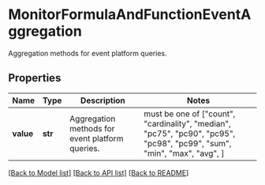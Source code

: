 # MonitorFormulaAndFunctionEventAggregation

Aggregation methods for event platform queries.

## Properties

| Name      | Type    | Description                                     | Notes                                                                                                                   |
| --------- | ------- | ----------------------------------------------- | ----------------------------------------------------------------------------------------------------------------------- |
| **value** | **str** | Aggregation methods for event platform queries. | must be one of ["count", "cardinality", "median", "pc75", "pc90", "pc95", "pc98", "pc99", "sum", "min", "max", "avg", ] |

[[Back to Model list]](README.md#documentation-for-models) [[Back to API list]](README.md#documentation-for-api-endpoints) [[Back to README]](README.md)
